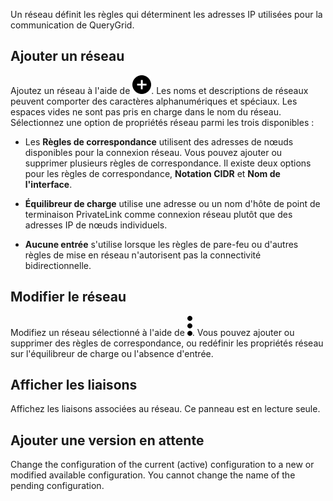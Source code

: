 Un réseau définit les règles qui déterminent les adresses IP utilisées pour la communication de QueryGrid.

Ajouter un réseau
-----------------

Ajoutez un réseau à l'aide de ![Plus icon to add item](Images/ebt1659745488877.svg). Les noms et descriptions de réseaux peuvent comporter des caractères alphanumériques et spéciaux. Les espaces vides ne sont pas pris en charge dans le nom du réseau. Sélectionnez une option de propriétés réseau parmi les trois disponibles :

-   Les **Règles de correspondance** utilisent des adresses de nœuds disponibles pour la connexion réseau. Vous pouvez ajouter ou supprimer plusieurs règles de correspondance. Il existe deux options pour les règles de correspondance, **Notation CIDR** et **Nom de l'interface**.

-   **Équilibreur de charge** utilise une adresse ou un nom d'hôte de point de terminaison PrivateLink comme connexion réseau plutôt que des adresses IP de nœuds individuels.

-   **Aucune entrée** s'utilise lorsque les règles de pare-feu ou d'autres règles de mise en réseau n'autorisent pas la connectivité bidirectionnelle.

Modifier le réseau
------------------

Modifiez un réseau sélectionné à l'aide de ![Kabob menu icon](Images/zsz1597101912145.svg). Vous pouvez ajouter ou supprimer des règles de correspondance, ou redéfinir les propriétés réseau sur l'équilibreur de charge ou l'absence d'entrée.

Afficher les liaisons
---------------------

Affichez les liaisons associées au réseau. Ce panneau est en lecture seule.

Ajouter une version en attente
------------------------------

Change the configuration of the current (active) configuration to a new or modified available configuration. You cannot change the name of the pending configuration.
